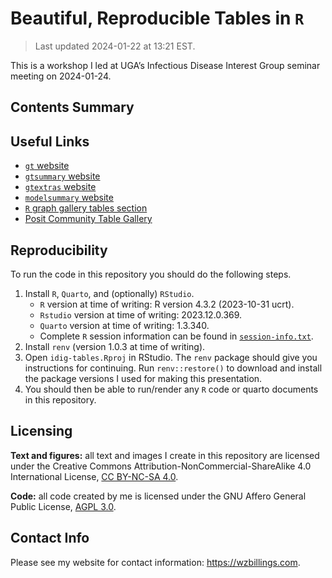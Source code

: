 
<!-- README.md is generated from README.Rmd. Please edit that file -->

# Beautiful, Reproducible Tables in `R`

> Last updated 2024-01-22 at 13:21 EST.

This is a workshop I led at UGA’s Infectious Disease Interest Group
seminar meeting on 2024-01-24.

<!-- badges: start -->
<!-- badges: end -->

## Contents Summary

## Useful Links

- [`gt` website](https://gt.rstudio.com/)
- [`gtsummary` website](https://www.danieldsjoberg.com/gtsummary/)
- [`gtextras` website](https://jthomasmock.github.io/gtExtras/)
- [`modelsummary` website](https://modelsummary.com/)
- [`R` graph gallery tables
  section](https://r-graph-gallery.com/table.html)
- [Posit Community Table
  Gallery](https://community.rstudio.com/c/table-gallery/64)

## Reproducibility

To run the code in this repository you should do the following steps.

1.  Install `R`, `Quarto`, and (optionally) `RStudio`.
    - `R` version at time of writing: R version 4.3.2 (2023-10-31 ucrt).
    - `Rstudio` version at time of writing: 2023.12.0.369.
    - `Quarto` version at time of writing: 1.3.340.
    - Complete `R` session information can be found in
      [`session-info.txt`](session-info.txt).
2.  Install `renv` (version 1.0.3 at time of writing).
3.  Open `idig-tables.Rproj` in RStudio. The `renv` package should give
    you instructions for continuing. Run `renv::restore()` to download
    and install the package versions I used for making this
    presentation.
4.  You should then be able to run/render any `R` code or quarto
    documents in this repository.

## Licensing

**Text and figures:** all text and images I create in this repository
are licensed under the Creative Commons
Attribution-NonCommercial-ShareAlike 4.0 International License, [CC
BY-NC-SA 4.0](https://creativecommons.org/licenses/by-nc-sa/4.0/).

**Code:** all code created by me is licensed under the GNU Affero
General Public License, [AGPL 3.0](LICENSE.md).

## Contact Info

Please see my website for contact information: <https://wzbillings.com>.
